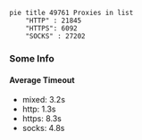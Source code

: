 
```mermaid
pie title 49761 Proxies in list
    "HTTP" : 21845
    "HTTPS": 6092
    "SOCKS" : 27202
```

### Some Info
#### Average Timeout

- mixed: 3.2s
- http: 1.3s
- https: 8.3s
- socks: 4.8s